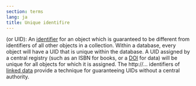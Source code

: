 ```yaml
---
section: terms
lang: ja
title: Unique identifire
---
```


(or UID): An [identifier](/glossary/en/terms/identifier/) for an object which is guaranteed to be different from identifiers of all other objects in a collection. Within a database, every object will have a UID that is unique within the database. A UID assigned by a central registry (such as an ISBN for books, or a [DOI](/glossary/en/terms/doi/) for data) will be unique for all objects for which it is assigned. The http://... identifiers of [linked data](/glossary/en/terms/linked-data/) provide a technique for guaranteeing UIDs without a central authority. 